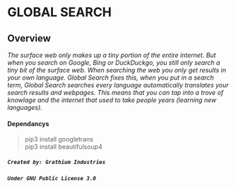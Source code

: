 # **GLOBAL SEARCH**

## Overview
_The surface web only makes up a tiny portion of the entire internet. But when you search on Google, Bing or DuckDuckgo, you still only search a tiny bit of the surface web. When searching the web you only get results in your own language. Global Search fixes this, when you put in a search term, Global Search searches every language automatically translates your search results and webpages. This means that you can tap into a trove of knowlage and the internet that used to take people years (learning new languages)._  

#### Dependancys
> pip3 install googletrans  
> pip3 install beautifulsoup4

##### _`Created by: Grathium Industries`_  
##### _`Under GNU Public License 3.0`_
